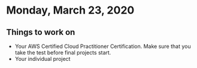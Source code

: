 Monday, March 23, 2020
====================
## Things to work on
- Your AWS Certified Cloud Practitioner Certification. Make sure that you take the test before final projects start.
- Your individual project
